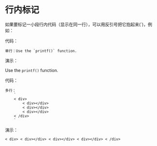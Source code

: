 
# 行内标记

如果要标记一小段行内代码（显示在同一行），可以用反引号把它抱起来(`)，例如：

代码：

    单行：Use the `printf()` function.

演示：

Use the `printf()` function.

代码：

    多行：
        `
        < div>
            < div></div>
            < div></div>
            < div></div>
        < /div>
        `
演示：

`
< div>
    < div></div>
    < div></div>
    < div></div>
< /div>
`
